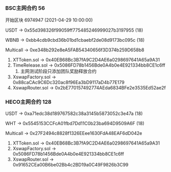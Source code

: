 ### BSC主网合约 56
开始区块 6974947 (2021-04-29 10:00:00)

USDT -> 0x55d398326f99059ff775485246999027b3197955 (18)

WBNB -> 0xbb4cdb9cbd36b01bd1cbaebf2de08d9173bc095c (18)

Multicall -> 0xe348b292e8eA5FAB54340656f3D374b259D658b8

1. XTToken.sol -> 0x40EB68Bc3B7fA9C2D4AE6a0298697641A65a9A31
2. TimeRelease.sol -> 0x5086FD78b1456Bde0A4b0e4E921334bb8CE1c6ff
    1. 主网测试阶段只添加团队奖励释放合约
3. XswapFactory.sol -> 0x88caCAc9C6Dc320ac8f96Ea3bD9117aD4b77E179
4. XswapRouter.sol -> 0x2bE770157492774AEda6834BFe2e3535Ed52ae2f

### HECO主网合约 128
USDT -> 0xa71edc38d189767582c38a3145b5873052c3e47a (18)

WHT -> 0x5545153CCFcA01fbd7Dd11C0b23ba694D9509A6F (18)

Multicall -> 0x27F2494c8828f1326EEee1630FdA48EAF6dD042e

1. XTToken.sol -> 0x40EB68Bc3B7fA9C2D4AE6a0298697641A65a9A31
3. XswapFactory.sol -> 0x5086FD78b1456Bde0A4b0e4E921334bb8CE1c6ff
4. XswapRouter.sol -> 0x91652CEa00B6be02Bb4c2BD19a0C49F9826b3C99
